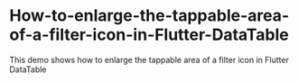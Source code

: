 # How-to-enlarge-the-tappable-area-of-a-filter-icon-in-Flutter-DataTable
This demo shows how to enlarge the tappable area of a filter icon in Flutter DataTable
